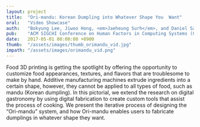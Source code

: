 ```yaml
---
layout: project
title:  "Ori-mandu: Korean Dumpling into Whatever Shape You  Want"
oral:	"Video Showcase"
auth:	"Bokyung Lee, Jiwoo Hong, <em>Jaeheung Surh</em>, and Daniel Saakes"
pub:	"ACM SIGCHI Conference on Human Factors in Computing Systems (CHI)"
date:   2017-05-01 00:00:00 +0900
thumb:	"/assets/images/thumb_orimandu_vid.jpg"
impath:	"/assets/images/orimandu_vid.png"
---
```


Food 3D printing is getting the spotlight by offering the opportunity to customize food appearances, textures, and flavors that are troublesome to make by hand. Additive manufacturing machines extrude ingredients into a certain shape, however, they cannot be applied to all types of food, such as mandu (Korean dumpling). In this pictorial, we extend the research on digital gastronomy by using digital fabrication to create custom tools that assist the process of cooking. We present the iterative process of designing the “Ori-mandu” system, and how Ori-mandu enables users to fabricate dumplings in whatever shape they want.